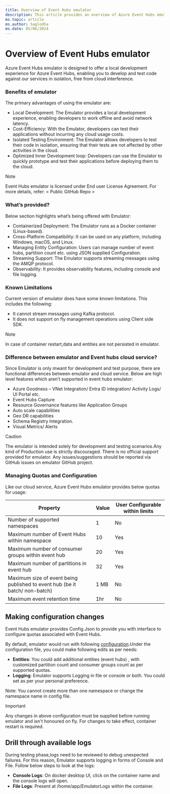 ```yaml
---
title: Overview of Event Hubs emulator
description: This article provides an overview of Azure Event Hubs emulator
ms.topic: article
ms.author: Saglodha
ms.date: 05/06/2024
---
```



# Overview of Event Hubs emulator

Azure Event Hubs emulator is designed to offer a local development experience for Azure Event Hubs, enabling you to develop and test code against our services in isolation, free from cloud interference.

### Benefits of emulator

The primary advantages of using the emulator are:

- Local Development: The Emulator provides a local development experience, enabling developers to work offline and avoid network latency.
- Cost-Efficiency: With the Emulator, developers can test their applications without incurring any cloud usage costs.
- Isolated Testing Environment: The Emulator allows developers to test their code in isolation, ensuring that their tests are not affected by other activities in the cloud.
- Optimized Inner Development loop: Developers can use the Emulator to quickly prototype and test their applications before deploying them to the cloud.

>[!NOTE]
> Event Hubs emulator is licensed under End user License Agreement. For more details, refer: < Public GitHub Repo >

### What’s provided?

Below section highlights what’s being offered with Emulator:
- Containerized Deployment: The Emulator runs as a Docker container (Linux-based).
- Cross-Platform Compatibility: It can be used on any platform, including Windows, macOS, and Linux.
- Managing Entity Configuration: Users can manage number of event hubs, partition count etc. using JSON supplied Configuration.
- Streaming Support: The Emulator supports streaming messages using the AMQP protocol.
- Observability: It provides observability features, including console and file logging.

### Known Limitations

Current version of emulator does have some known limitations. This includes the following:

- It cannot stream messages using Kafka protocol.  
- It does not support  on fly management operations using Client side SDK. 

> [!NOTE]
> In case of container restart,data and entities are not persisted in emulator.

### Difference between emulator and Event hubs cloud service?

Since Emulator is only mwant for development and test purpose, there are functional differences between emulator and cloud service. Below are high level features which aren’t supported in event hubs emulator: 

-  Azure Goodness – VNet Integration/ Entra ID integration/ Activity Logs/ UI Portal etc.
-  Event Hubs Capture
-  Resource Governance features like Application Groups
-  Auto scale capabilities
-  Geo DR capabilities
-  Schema Registry Integration.
-  Visual Metrics/ Alerts

>[!CAUTION]
>The emulator is intended solely for development and testing scenarios.Any kind of Production use is strictly discouraged. There is no official support provided for emulator.
> Any issues/suggestions should be reported via GitHub issues on emulator GitHub project.

### Managing Quotas and Configuration

Like our cloud service, Azure Event Hubs emulator provides below quotas for usage: 

| Property| Value| User Configurable within limits
| ----|----|----|
Number of supported namespaces| 1 |No| 
Maximum number of Event Hubs within namespace| 10| Yes| 
Maximum number of consumer groups within event hub| 20 |Yes| 
Maximum number of partitions in event hub |32 |Yes 
Maximum size of event being published to event hub (be it batch/ non-batch) |1 MB |No
Maximum event retention time | 1hr | No


## Making configuration changes
Event Hubs emulator provides Config.Json to provide you with interface to configure quotas associated with Event Hubs. 

By default, emulator would run with following [configuration](EventHub/Common/Config.json).Under the configuration file, you could make following edits as per needs: 
- **Entities**: You could add additional entities (event hubs) , with customized partition count and consumer groups count as per supported quotas.
- **Logging**: Emulator supports Logging in file or console or both. You could set as per your personal preference.

Note: You cannot create more than one namespace or change the namespace name in config file.

>[!IMPORTANT]
> Any changes in above configuration must be supplied before running emulator and isn't honoured on fly. For changes to take effect, container restart is required.

## Drill through available logs
During testing phase,logs need to be reviewed to debug unexpected failures. For this reason, Emulator supports logging in forms of Console and File. Follow below steps to look at the logs: 
- **Console Logs**: On docker desktop UI, click on the container name and the console logs will open.
- **File Logs**: Present at /home/app/EmulatorLogs within the container.


